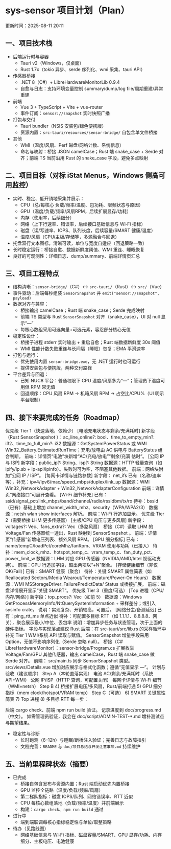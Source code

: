# sys-sensor 项目计划（Plan）

更新时间：2025-08-11 20:11

## 一、项目技术栈

- 后端运行时与容器
  - Tauri v2（Windows，仅桌面）
  - Rust 1.7x（tokio 异步、serde 序列化、wmi 采集、tauri API）
- 传感器桥接
  - .NET 8（C#）+ LibreHardwareMonitorLib 0.9.4
  - 自愈与日志：支持环境变量控制 summary/dump/log file/周期重建/异常重建
- 前端
  - Vue 3 + TypeScript + Vite + vue-router
  - 事件订阅：`sensor://snapshot` 实时快照广播
- 打包与交付
  - Tauri bundler（NSIS 安装包/绿色便携版）
  - 资源内置：`src-tauri/resources/sensor-bridge/` 自包含单文件桥接
- 其他
  - WMI（温度/风扇、Perf 磁盘/网络计数、系统信息）
  - 命名与映射：桥接 JSON camelCase；Rust 端 snake_case + Serde 对齐；前端 TS 当前沿用 Rust 的 snake_case 字段，避免多点映射

## 二、项目目标（对标 iStat Menus，Windows 侧高可用监控）

- 实时、稳定、低开销地采集并展示：
  - CPU（总/每核心 负载/频率/温度、包功耗、限频状态与原因）
  - GPU（温度/负载/频率/风扇RPM，后续扩展显存/功耗）
  - 内存（使用率，后续细分）
  - 网络（上下行速率、错误率，后续接口基础信息与 Wi‑Fi 指标）
  - 磁盘（读/写速率、IOPS、队列长度，后续容量/SMART 健康/温度）
  - 温度/风扇（CPU/主板/存储等，多源融合与回退）
- 托盘双行文本图标，清晰可读，单位与宽度自适应（回退策略一致）
- 长时稳定运行：桥接自愈、数据新鲜度阈值、WMI 重连、睡眠恢复
- 良好的可观测性：详细日志、dump/summary、前端详情页汇总

## 三、项目工程特点

- 结构清晰：`sensor-bridge/`（C#）↔ `src-tauri/`（Rust）↔ `src/`（Vue）
- 事件驱动：后端每秒组装 `SensorSnapshot` 并 `emit("sensor://snapshot", payload)`
- 数据对齐与兼容：
  - 桥接输出 camelCase；Rust 端 snake_case；Serde 完成映射
  - 前端 TS 类型与 Rust `SensorSnapshot` 对齐（snake_case），UI 对 null 显示“—”
  - 每核心数组采用可选向量+可选元素，容忍部分核心无值
- 稳定性设计：
  - 桥接子进程 stderr 实时输出 + 重启自愈；Rust 端数据新鲜度 30s 阈值
  - WMI 性能计数失败重连与长间隔（睡眠）恢复；EMA 平滑速率
- 打包与运行：
  - 优先使用内置 `sensor-bridge.exe`，无 .NET 运行时也可运行
  - 提供安装包与便携版，两种交付路径
- 平台差异与回退：
  - 已知 NUC8 平台：普通权限下 CPU 温度/风扇多为“—”；管理员下温度可用但 RPM 常无值
  - 回退顺序：CPU 风扇 RPM → 机箱风扇 RPM → 占空比/CPU%（UI 明示平台限制）

## 四、接下来要完成的任务（Roadmap）
 优先级 Tier 1（快速落地，依赖少）
[电池充电状态与剩余/充满耗时]
新字段（Rust 
SensorSnapshot
）：ac_line_online?: bool、time_to_empty_min?: i32、time_to_full_min?: i32
数据源：GetSystemPowerStatus 或 WMI Win32_Battery.EstimatedRunTime；充电/放电由 AC 供电与 BatteryStatus 组合判断。
前端：详情页“电池”块新增“AC/充电/放电”“剩余/充满 估时”。
[公网 IP 与 ISP]
新字段：public_ip?: String、isp?: String
数据源：HTTP 轻量查询（如 ipify/ip.sb + ip-api/ipinfo）。失败时可为空，不阻塞其他数据。
前端：网络块附加“公网 IP / ISP”。
[每网卡详情与链路参数]
新字段：
net_ifs
 已有（名称/速率等），补充：ipv4/ipv6/mac/speed_mbps/duplex/link_up
数据源：WMI Win32_NetworkAdapter + Win32_NetworkAdapterConfiguration
前端：详情页“网络接口”可展开查看。
[Wi‑Fi 细节补充]
已有：ssid/signal_pct/link_mbps/band/channel/radio/rssidbm/tx/rx
待补：bssid（已有）基础上增加 channel_width_mhz、security（WPA/WPA2/3）
数据源：netsh wlan show interfaces 解析。
前端：Wi‑Fi 行追加显示。
优先级 Tier 2（需要桥接 LHM 更多传感器）
[主板/CPU 电压与更多风扇]
新字段：voltages?: Vec<SensorKV>、fans_extra?: Vec<SensorKV>（多路风扇）
桥接（C#）读取 LHM 的 Voltage/Fan 传感器统一透出，Rust 映射到 
SensorSnapshot
。
前端：详情页“传感器”新增电压列表、额外风扇 RPM。
[GPU 细分指标]
已有：name/tempC/loadPct/coreMhz/fanRpm、VRAM 使用与功耗（已接入）
待补：mem_clock_mhz、hotspot_temp_c、vram_temp_c、fan_duty_pct、power_limit_w
数据源：LHM 对应 GPU 传感器（NVIDIA/AMD/Intel 视驱动支持）。
前端：GPU 行追加字段，超出两项以“+N”聚合。
[存储健康细节（非仅 OK/Fail）]
已有：SMART 健康（聚合）
待补：关键 SMART 属性简表（如 Reallocated Sectors/Media Wearout/Temperature/Power-On Hours）
数据源：WMI MSStorageDriver_FailurePredictData/
Status
 或桥接扩展。
前端：磁盘详情展开显示“关键 SMART”。
优先级 Tier 3（重度/可选）
[Top 进程（CPU/内存/网络）]
新字段：top_procs?: Vec<ProcSample>（如前 5）
数据源：Windows GetProcessMemoryInfo/NtQuerySystemInformation + 采样差分；或引入 sysinfo crate。
说明：实现复杂、开销较高，可置后。
[网络分主/备测延迟]
已有：ping_rtt_ms 单点近似
待补：可配置多目标 RTT（如 1.1.1.1、8.8.8.8、网关），聚合展示最小/中位、丢包率
说明：增加异步任务与状态管理，次于上面的硬件指标。
字段与实现落点建议
Rust 后端：在 
src-tauri/src/lib.rs
 的采样循环中
补充 Tier 1 WMI/系统 API 读取与赋值。
SensorSnapshot
 增量字段采用 Option<T>，无值不影响序列化（Serde 忽略 null）。
桥接（C# LibreHardwareMonitor）：sensor-bridge/Program.cs
扩展枚举 Voltage/Fan/GPU 其他传感器，输出 camelCase，Rust 端 snake_case 做 Serde 对齐。
前端：
src/main.ts
 同步 
SensorSnapshot
 类型。
src/views/Details.vue
 增加对应展示与格式化函数；遵循“无值显示 —”。
计划与验收（建议顺序）
Step A（本轮直落实现）
电池 AC/剩余/充满耗时（系统 API+WMI）
公网 IP/ISP（HTTP 查询，可配置关闭）
每网卡详情与 Wi‑Fi 细节（WMI+netsh）
Step B 4) 桥接扩展电压/多风扇，Rust/前端打通 5) GPU 细分指标（mem clock/hotspot/VRAM temp）
Step C（可选） 6) SMART 关键属性简表 7) Top 进程 8) 多目标 RTT
每一步：

后端 cargo check、前端 npm run build 验证。
记录进度到 
doc/progress.md
（中文）。
如需管理员验证，我会在 doc/script/ADMIN-TEST-*.md 增补测试点与期望结果。
- 稳定性与诊断
  - 长时跑测（6–12h）与睡眠/断桥注入验证；完善日志与故障指引
  - 文档完善：`README` 与 `doc/项目总结与开发注意事项.md` 持续维护

## 五、当前里程碑状态（摘要）

- 已完成
  - 桥接自包含发布与资源内置；Rust 端启动优先内置桥接
  - GPU 监控全链路（温度/负载/频率/风扇）
  - 第二梯队指标：磁盘 IOPS/队列、网络错误率、RTT 近似
  - CPU 每核心数组落地（负载/频率/温度）并前端展示
  - 构建：`cargo check`、`npm run build` 通过
- 进行中
  - 端到端联调每核心指标稳定性与单位/取整策略
- 待办（见路线图）
  - 网络基础信息与 Wi‑Fi 指标、磁盘容量/SMART、GPU 显存/功耗、内存细分、主板电压、电池健康
